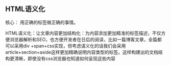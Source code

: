 ## HTML语义化

核心： 用正确的标签做正确的事情。

HTML语义化：让文章内容更加结构化：为内容添加更加精准的标签描述，不仅方便浏览器解析和SEO，也方便开发者在日后的阅读，比如一篇博客文章，全篇都可以采用div +span+css实现，但考虑语义化的话我们会采用article+section+aside这样更加精确说明内容类型的标签。这样构建出的文档结构更清晰，即使没有css浏览器也知道如何呈现这些内容

